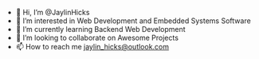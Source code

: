 - 👋 Hi, I’m @JaylinHicks
- 👀 I’m interested in Web Development and Embedded Systems Software
- 🌱 I’m currently learning Backend Web Development
- 💞️ I’m looking to collaborate on Awesome Projects
- 📫 How to reach me jaylin_hicks@outlook.com

<!---
JaylinHicks/JaylinHicks is a ✨ special ✨ repository because its `README.md` (this file) appears on your GitHub profile.
You can click the Preview link to take a look at your changes.
--->
